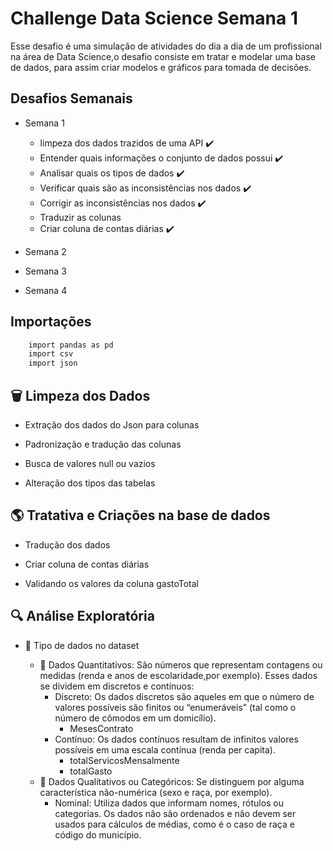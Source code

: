 
# Challenge Data Science Semana 1

Esse desafio é uma simulação de atividades do dia a dia de um profissional na área de Data
Science,o desafio consiste em tratar e modelar uma base de dados, para assim criar modelos e gráficos
para tomada de decisões.




## Desafios Semanais

- Semana 1
    - limpeza dos dados trazidos de uma API ✔️
    - Entender quais informações o conjunto de dados possui ✔️
    - Analisar quais os tipos de dados ✔️
    - Verificar quais são as inconsistências nos dados ✔️
    - Corrigir as inconsistências nos dados ✔️
    - Traduzir as colunas 
    - Criar coluna de contas diárias ✔️

- Semana 2
- Semana 3
- Semana 4




## Importações

```bash
    import pandas as pd
    import csv
    import json  
```

## 🗑️ Limpeza dos Dados

- Extração dos dados do Json para colunas

- Padronização e tradução das colunas

- Busca de valores null ou vazios

- Alteração dos tipos das tabelas

## 🌎 Tratativa e Criações na base de dados

- Tradução dos dados

- Criar coluna de contas diárias

- Validando os valores da coluna gastoTotal

## 🔍 Análise Exploratória
- 📍 Tipo de dados no dataset

    - 📍 Dados Quantitativos: São números que representam contagens ou medidas (renda e anos de escolaridade,por exemplo). Esses dados se dividem em discretos e contínuos:
        -   Discreto: Os dados discretos são aqueles em que o número de valores possíveis são finitos ou “enumeráveis” (tal como o número de cômodos em um domicílio).
            -  MesesContrato
        - Contínuo: Os dados contínuos resultam de infinitos valores possíveis em uma escala contínua (renda per capita).
            - totalServicosMensalmente
            - totalGasto
    - 📍 Dados Qualitativos ou Categóricos: Se distinguem por alguma característica não-numérica (sexo e raça, por exemplo).
        - Nominal: Utiliza dados que informam nomes, rótulos ou categorias. Os dados não são ordenados e não devem ser usados para cálculos de médias, como é o caso de raça e código do município.


